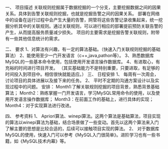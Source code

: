 一、	项目描述
关联规则挖掘属于数据挖掘的一个分支，主要挖掘数据之间的因果关系。具体到告警关联规则挖掘，也就是挖掘告警之间的因果关系。
部署在网络中的设备在运行过程中会产生大量的告警，网管将这些告警记录收集起来，统一挖掘分析其中的关联规则。通过关联规则，可以进行相应的部署提前预防关联告警的产生，从而提高服务质量减少损失。
项目的主要需求是挖掘告警关联规则，附带有一些其他信息统计的需求。

二、	要求
1、对算法有兴趣，有一定的算法基础。（快速入门关联规则挖掘的基础算法）
2、能使用至少一门开发语言（c++,java,pathon等）。
3、熟悉数据库MySQL的一些基本命令使用，包括使用开发语言操作数据库。
4、有进取心，有充裕的时间进行项目开发。
（其实基础能力不是特别重要，只要进取，有足够的时间投入到项目中。相信很快就能适应。）
三、	日程安排
1、	每周有一次周会，讨论项目的具体进展以及接下来的任务。
2、	平时不定期的沟通方案设计以及实现过程中的问题。
安排：
Month1:了解关联规则挖掘的项目背景，熟悉背景基础算法；
Month2：熟练掌握一门开发语言，学习MySQL常用命令的使用，以及使用开发语言操作数据库；
Month3：在前面工作的基础上，进行具体的实现；
Month4：对于实现算法进行改进。

四、	参考资料
1、	Apriori算法、winepi算法。这两个算法是基础算法，项目实现的算法以winepi算法为基础，结合场景做了一些变动。首先以这两个算法来入门了解主要的思想是比较合适的，后续可以接触项目实现的算法。
2、	对于数据库MySQL的使用，快速入门可以参考《MySQL入门很简单》。进阶学习也有一些书籍，如《MySQL技术内幕》等。

